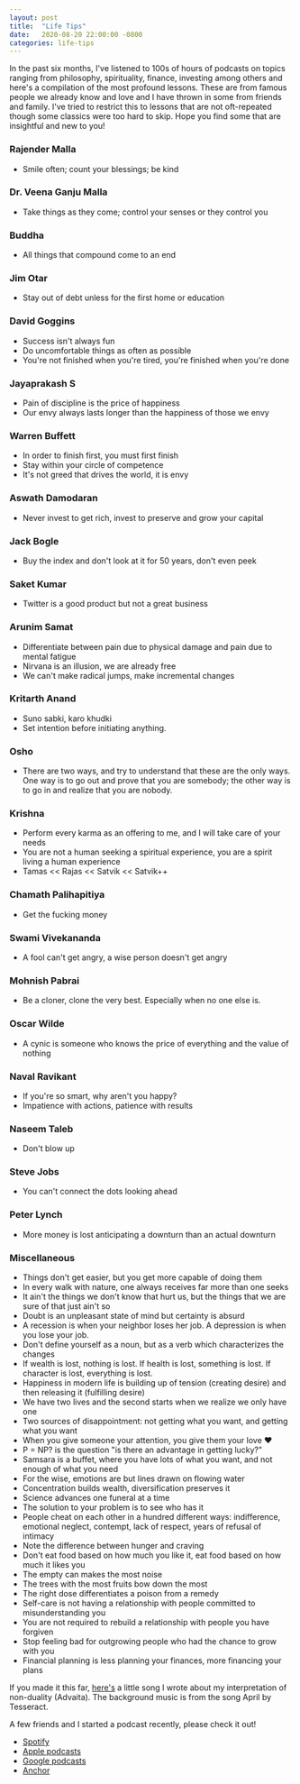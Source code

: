 ```yaml
---
layout: post
title:  "Life Tips"
date:   2020-08-20 22:00:00 -0800
categories: life-tips
---
```

In the past six months, I've listened to 100s of hours of podcasts on topics ranging from philosophy, spirituality, finance, investing among others and here's a compilation of the most profound lessons. These are from famous people we already know and love and I have thrown in some from friends and family. I've tried to restrict this to lessons that are not oft-repeated though some classics were too hard to skip. Hope you find some that are insightful and new to you! 

### Rajender Malla
- Smile often; count your blessings; be kind

### Dr. Veena Ganju Malla
- Take things as they come; control your senses or they control you

### Buddha
- All things that compound come to an end

### Jim Otar
- Stay out of debt unless for the first home or education

### David Goggins
- Success isn't always fun
- Do uncomfortable things as often as possible
- You're not finished when you're tired, you're finished when you're done

### Jayaprakash S
- Pain of discipline is the price of happiness
- Our envy always lasts longer than the happiness of those we envy

### Warren Buffett

- In order to finish first, you must first finish
- Stay within your circle of competence
- It's not greed that drives the world, it is envy

### Aswath Damodaran

- Never invest to get rich, invest to preserve and grow your capital

### Jack Bogle

- Buy the index and don't look at it for 50 years, don't even peek

### Saket Kumar

- Twitter is a good product but not a great business

### Arunim Samat

- Differentiate between pain due to physical damage and pain due to mental fatigue
- Nirvana is an illusion, we are already free
- We can't make radical jumps, make incremental changes

### Kritarth Anand

- Suno sabki, karo khudki
- Set intention before initiating anything.

### Osho

- There are two ways, and try to understand that these are the only ways. One way is to go out and prove that you are somebody; the other way is to go in and realize that you are nobody.

### Krishna

- Perform every karma as an offering to me, and I will take care of your needs
- You are not a human seeking a spiritual experience, you are a spirit living a human experience
- Tamas << Rajas << Satvik << Satvik++

### Chamath Palihapitiya

- Get the fucking money

### Swami Vivekananda

- A fool can't get angry, a wise person doesn't get angry

### Mohnish Pabrai

- Be a cloner, clone the very best. Especially when no one else is.

### Oscar Wilde

- A cynic is someone who knows the price of everything and the value of nothing

### Naval Ravikant

- If you're so smart, why aren't you happy?
- Impatience with actions, patience with results

### Naseem Taleb

- Don't blow up

### Steve Jobs

- You can't connect the dots looking ahead

### Peter Lynch

- More money is lost anticipating a downturn than an actual downturn

### Miscellaneous

- Things don't get easier, but you get more capable of doing them
- In every walk with nature, one always receives far more than one seeks
- It ain't the things we don't know that hurt us, but the things that we are sure of that just ain't so
- Doubt is an unpleasant state of mind but certainty is absurd
- A recession is when your neighbor loses her job. A depression is when you lose your job.
- Don't define yourself as a noun, but as a verb which characterizes the changes
- If wealth is lost, nothing is lost. If health is lost, something is lost. If character is lost, everything is lost.
- Happiness in modern life is building up of tension (creating desire) and then releasing it (fulfilling desire)
- We have two lives and the second starts when we realize we only have one
- Two sources of disappointment: not getting what you want, and getting what you want
- When you give someone your attention, you give them your love ♥️
- P = NP? is the question "is there an advantage in getting lucky?"
- Samsara is a buffet, where you have lots of what you want, and not enough of what you need
- For the wise, emotions are but lines drawn on flowing water
- Concentration builds wealth, diversification preserves it
- Science advances one funeral at a time
- The solution to your problem is to see who has it
- People cheat on each other in a hundred different ways: indifference, emotional neglect, contempt, lack of respect, years of refusal of intimacy
- Note the difference between hunger and craving
- Don't eat food based on how much you like it, eat food based on how much it likes you
- The empty can makes the most noise
- The trees with the most fruits bow down the most
- The right dose differentiates a poison from a remedy
- Self-care is not having a relationship with people committed to misunderstanding you
- You are not required to rebuild a relationship with people you have forgiven
- Stop feeling bad for outgrowing people who had the chance to grow with you
- Financial planning is less planning your finances, more financing your plans

If you made it this far, [here's](https://soundcloud.com/arithemetricity/duality) a little song I wrote about my interpretation of non-duality (Advaita). The background music is from the song April by Tesseract.

A few friends and I started a podcast recently, please check it out!
- [Spotify](https://open.spotify.com/show/1QIVtXaXaye49afFaNLLvv)
- [Apple podcasts](https://podcasts.apple.com/us/podcast/aur-batao/id1524654622)
- [Google podcasts](https://podcasts.google.com/feed/aHR0cHM6Ly9hbmNob3IuZm0vcy8xMmNiNzQwOC9wb2RjYXN0L3Jzcw)
- [Anchor](https://anchor.fm/aur-batao)
